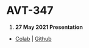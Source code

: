# AVT-347 

1. **27 May 2021 Presentation**
  + [Colab](https://colab.research.google.com/github/mrtbrnz/AVT-347/blob/master/wind_measurements_presentation_2021.ipynb) | 
  [Github](https://github.com/mrtbrnz/AVT-347/blob/master/wind_measurements_presentation_2021.ipynb) 